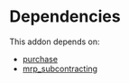 # Dependencies

This addon depends on:

- [purchase](https://github.com/bringout/oca-ocb-core/tree/9d67cf00c06114fd0d5a87a06a485b3dabf57e2b/odoo-bringout-oca-ocb-purchase)
- [mrp_subcontracting](https://github.com/bringout/oca-ocb-mrp/tree/09da473592c92b0884c03955ca213920c4d9c42e/odoo-bringout-oca-ocb-mrp_subcontracting)
